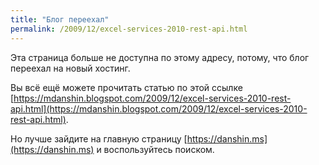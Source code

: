 ```yaml
---
title: "Блог переехал"
permalink: /2009/12/excel-services-2010-rest-api.html
---
```

Эта страница больше не доступна по этому адресу, потому, что блог переехал на новый хостинг.

Вы всё ещё можете прочитать статью по этой ссылке [https://mdanshin.blogspot.com/2009/12/excel-services-2010-rest-api.html](https://mdanshin.blogspot.com/2009/12/excel-services-2010-rest-api.html).

Но лучше зайдите на главную страницу [https://danshin.ms](https://danshin.ms) и воспользуйтесь поиском.